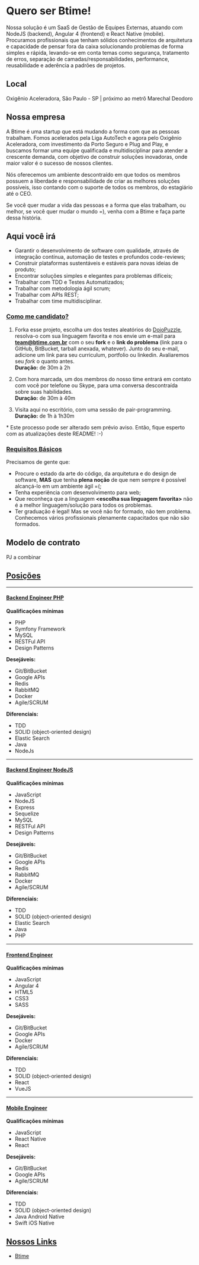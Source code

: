# Quero ser Btime!

Nossa solução é um SaaS de Gestão de Equipes Externas, atuando com NodeJS (backend), Angular 4 (frontend) e React Native (mobile). Procuramos profissionais que tenham sólidos conhecimentos de arquitetura e capacidade de pensar fora da caixa solucionando problemas de forma simples e rápida, levando-se em conta temas como segurança, tratamento de erros, separação de camadas/responsabilidades, performance, reusabilidade e aderência a padrões de projetos.

## Local

Oxigênio Aceleradora, São Paulo - SP | próximo ao metrô Marechal Deodoro

## Nossa empresa

A Btime é uma startup que está mudando a forma com que as pessoas trabalham. Fomos acelerados pela Liga AutoTech e agora pelo Oxigênio Aceleradora, com investimento da Porto Seguro e Plug and Play, e buscamos formar uma equipe qualificada e multidisciplinar para atender a crescente demanda, com objetivo de construir soluções inovadoras, onde maior valor é o sucesso de nossos clientes.

Nós oferecemos um ambiente descontraído em que todos os membros possuem a liberdade e responsabilidade de criar as melhores soluções possíveis, isso contando com o suporte de todos os membros, do estagiário até o CEO.

Se você quer mudar a vida das pessoas e a forma que elas trabalham, ou melhor, se você quer mudar o mundo =), venha com a Btime e faça parte dessa história.

## Aqui você irá

- Garantir o desenvolvimento de software com qualidade, através de integração contínua, automação de testes e profundos code-reviews;
- Construir plataformas sustentáveis e estáveis para novas ideias de produto; 
- Encontrar soluções simples e elegantes para problemas difíceis; 
- Trabalhar com TDD e Testes Automatizados; 
- Trabalhar com metodologia ágil scrum;
- Trabalhar com APIs REST;
- Trabalhar com time multidisciplinar.


### [Como me candidato?](id:ComoMeCandidato)
1. Forka esse projeto, escolha um dos testes aleatórios do [DojoPuzzle](http://dojopuzzles.com/), resolva-o com sua linguagem favorita e nos envie um e-mail para **team@btime.com.br** com o seu **fork** e o **link do problema** (link para o GitHub, BitBucket, tarball anexada, whatever). Junto do seu e-mail, adicione um link para seu curriculum, portfolio ou linkedin. Avaliaremos seu *fork* o quanto antes.<br />
**Duração:** de 30m à 2h

2. Com hora marcada, um dos membros do nosso time entrará em contato com você por telefone ou Skype, para uma conversa descontraída sobre suas habilidades.<br />
**Duração:** de 30m à 40m

3. Visita aqui no escritório, com uma sessão de pair-programming.<br />
**Duração:** de 1h à 1h30m

\* Este processo pode ser alterado sem prévio aviso. Então, fique esperto com as atualizações deste README! :-)

### [Requisitos Básicos](id:RequisitosBasicos)
Precisamos de gente que:

* Procure o estado da arte do código, da arquitetura e do design de software, **MAS** que tenha **plena noção** de que nem sempre é possível alcançá-lo em um ambiente ágil =(;
* Tenha experiência com desenvolvimento para web;
* Que reconheça que a linguagem **&lt;escolha sua linguagem favorita&gt;** não é a melhor linguagem/solução para todos os problemas.
* Ter graduação é legal! Mas se você não for formado, não tem problema. Conhecemos vários profissionais plenamente capacitados que não são formados.

## Modelo de contrato

PJ a combinar


## [Posições](id:posicoes)
----
#### [Backend Engineer PHP](id:Qualificacoes-BE)
**Qualificações mínimas**
- PHP
- Symfony Framework
- MySQL
- RESTFul API
- Design Patterns

**Desejáveis:**
- Git/BitBucket
- Google APIs
- Redis
- RabbitMQ
- Docker
- Agile/SCRUM

**Diferenciais:**
- TDD
- SOLID (object-oriented design)
- Elastic Search
- Java
- NodeJs
----
#### [Backend Engineer NodeJS](id:Qualificacoes-BE)
**Qualificações mínimas**
- JavaScript
- NodeJS
- Express
- Sequelize
- MySQL
- RESTFul API
- Design Patterns

**Desejáveis:**
- Git/BitBucket
- Google APIs
- Redis
- RabbitMQ
- Docker
- Agile/SCRUM

**Diferenciais:**
- TDD
- SOLID (object-oriented design)
- Elastic Search
- Java
- PHP
----
#### [Frontend Engineer](id:Qualificacoes-FE)
**Qualificações mínimas**
- JavaScript
- Angular 4
- HTML5
- CSS3
- SASS

**Desejáveis:**
- Git/BitBucket
- Google APIs
- Docker
- Agile/SCRUM

**Diferenciais:**
- TDD
- SOLID (object-oriented design)
- React
- VueJS
----
#### [Mobile Engineer](id:Qualificacoes-ME)
**Qualificações mínimas**
- JavaScript
- React Native
- React

**Desejáveis:**
- Git/BitBucket
- Google APIs
- Agile/SCRUM

**Diferenciais:**
- TDD
- SOLID (object-oriented design)
- Java Android Native
- Swift iOS Native

## [Nossos Links](id:Extra-Links)
* [Btime](https://btime.com.br/)
